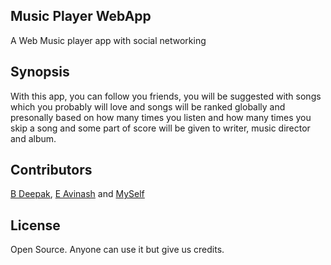 ## Music Player WebApp
A Web Music player app with social networking

## Synopsis
With this app, you can follow you friends, you will be suggested with songs which you probably will love and songs will be ranked globally and presonally based on how many times you listen and how many times you skip a song and some part of score will be given to writer, music director and album.

## Contributors
[B Deepak](http://www.cse.iitd.ac.in/~cs1120220),
[E Avinash](http://www.cse.iitd.ac.in/~cs1120226) and
[MySelf](http://www.cse.iitd.ac.in/~cs5120284)

## License
Open Source. Anyone can use it but give us credits.
